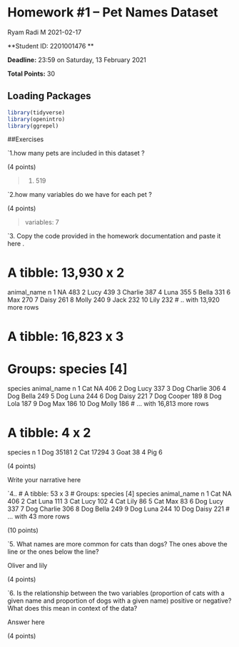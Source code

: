 Homework \#1 – Pet Names Dataset
================
Ryam Radi M
2021-02-17

**Student ID: 2201001476 **

**Deadline:** 23:59 on Saturday, 13 February 2021

**Total Points:** 30

## Loading Packages

``` r
library(tidyverse)
library(openintro)
library(ggrepel)
```

\#\#Exercises

\`1.how many pets are included in this dataset ?

(4 points)

> 1.  519

\`2.how many variables do we have for each pet ?

(4 points)

> variables: 7

\`3. Copy the code provided in the homework documentation and paste it
here .

# A tibble: 13,930 x 2

animal\_name n <chr> <int> 1 NA 483 2 Lucy 439 3 Charlie 387 4 Luna 355
5 Bella 331 6 Max 270 7 Daisy 261 8 Molly 240 9 Jack 232 10 Lily 232 \#
.. with 13,920 more rows

# A tibble: 16,823 x 3

# Groups: species \[4\]

species animal\_name n <chr> <chr> <int> 1 Cat NA 406 2 Dog Lucy 337 3
Dog Charlie 306 4 Dog Bella 249 5 Dog Luna 244 6 Dog Daisy 221 7 Dog
Cooper 189 8 Dog Lola 187 9 Dog Max 186 10 Dog Molly 186 \# … with
16,813 more rows

# A tibble: 4 x 2

species n <chr> <int> 1 Dog 35181 2 Cat 17294 3 Goat 38 4 Pig 6

(4 points)

Write your narrative here

\`4.. \# A tibble: 53 x 3 \# Groups: species \[4\] species animal\_name
n <chr> <chr> <int> 1 Cat NA 406 2 Cat Luna 111 3 Cat Lucy 102 4 Cat
Lily 86 5 Cat Max 83 6 Dog Lucy 337 7 Dog Charlie 306 8 Dog Bella 249 9
Dog Luna 244 10 Dog Daisy 221 \# … with 43 more rows

(10 points)

\`5. What names are more common for cats than dogs? The ones above the
line or the ones below the line?

Oliver and lily

(4 points)

\`6. Is the relationship between the two variables (proportion of cats
with a given name and proportion of dogs with a given name) positive or
negative? What does this mean in context of the data?

Answer here

(4 points)
